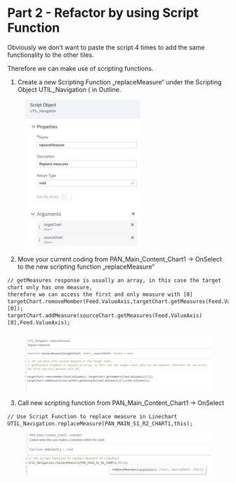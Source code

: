 # Part 2 - Refactor by using Script Function

Obviously we don't want to paste the script 4 times to add the same functionality to the other tiles.

Therefore we can make use of scripting functions.

1. Create a new Scripting Function „replaceMeasure“ under the Scripting Object UTIL\_Navigation ( in Outline.

<figure><img src="../.gitbook/assets/image (2).png" alt=""><figcaption></figcaption></figure>

2. Move your current coding from PAN\_Main\_Content\_Chart1 -> OnSelect to the new scripting function „replaceMeasure“

<pre><code>// getMeasures response is usually an array, in this case the target chart only has one measure, 
therefore we can access the first and only measure with [0]
targetChart.removeMember(Feed.ValueAxis,targetChart.getMeasures(Feed.ValueAxis)[0]);
targetChart.addMeasure(sourceChart.getMeasures(Feed.ValueAxis)[0],Feed.ValueAxis);
<strong>
</strong></code></pre>

<figure><img src="../.gitbook/assets/image (3).png" alt=""><figcaption></figcaption></figure>

3. Call new scripting function from PAN\_Main\_Content\_Chart1 -> OnSelect

```
// Use Script Function to replace measure in Linechart
UTIL_Navigation.replaceMeasure(PAN_MAIN_S1_R2_CHART1,this);
```

<figure><img src="../.gitbook/assets/image (4).png" alt=""><figcaption></figcaption></figure>
